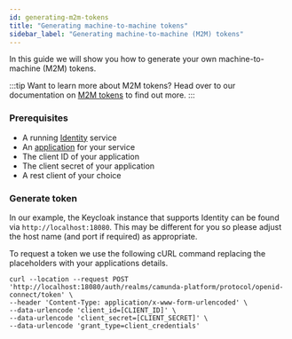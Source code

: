```yaml
---
id: generating-m2m-tokens
title: "Generating machine-to-machine tokens"
sidebar_label: "Generating machine-to-machine (M2M) tokens"
---
```


In this guide we will show you how to generate your own machine-to-machine (M2M) tokens.

:::tip Want to learn more about M2M tokens?
Head over to our documentation on [M2M tokens](/self-managed/concepts/authentication/m2m-tokens.md) to find out more.
:::

### Prerequisites

- A running [Identity](/self-managed/identity/what-is-identity.md) service
- An [application](/self-managed/concepts/access-control/applications.md) for your service
- The client ID of your application
- The client secret of your application
- A rest client of your choice

### Generate token

In our example, the Keycloak instance that supports Identity can be found via `http://localhost:18080`.
This may be different for you so please adjust the host name (and port if required) as appropriate.

To request a token we use the following cURL command replacing the placeholders with your applications
details.

```
curl --location --request POST 'http://localhost:18080/auth/realms/camunda-platform/protocol/openid-connect/token' \
--header 'Content-Type: application/x-www-form-urlencoded' \
--data-urlencode 'client_id=[CLIENT_ID]' \
--data-urlencode 'client_secret=[CLIENT_SECRET]' \
--data-urlencode 'grant_type=client_credentials'
```
